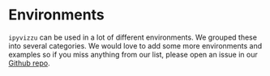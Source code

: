 # Environments

`ipyvizzu` can be used in a lot of different environments. We grouped these into several categories.
We would love to add some more environments and examples so if you miss anything from our list, please open an issue in our [Github repo](https://github.com/vizzuhq/ipyvizzu).
